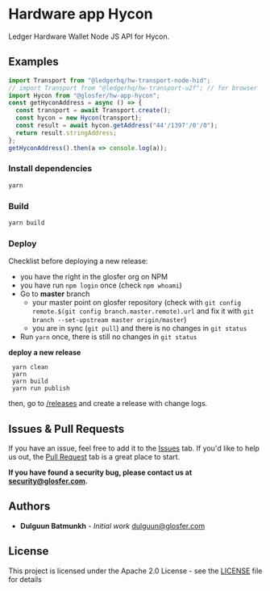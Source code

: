 # Hardware app Hycon
Ledger Hardware Wallet Node JS API for Hycon.

## Examples

```js
import Transport from "@ledgerhq/hw-transport-node-hid";
// import Transport from "@ledgerhq/hw-transport-u2f"; // for browser
import Hycon from "@glosfer/hw-app-hycon";
const getHyconAddress = async () => {
  const transport = await Transport.create();
  const hycon = new Hycon(transport);
  const result = await hycon.getAddress("44'/1397'/0'/0");
  return result.stringAddress;
};
getHyconAddress().then(a => console.log(a));
```

### Install dependencies

```bash
yarn
```

### Build

```bash
yarn build
```

### Deploy

Checklist before deploying a new release:

* you have the right in the glosfer org on NPM
* you have run `npm login` once (check `npm whoami`)
* Go to **master** branch
  * your master point on glosfer repository (check with `git config remote.$(git config branch.master.remote).url` and fix it with `git branch --set-upstream master origin/master`)
  * you are in sync (`git pull`) and there is no changes in `git status`
* Run `yarn` once, there is still no changes in `git status`

**deploy a new release**

```
 yarn clean
 yarn
 yarn build
 yarn run publish
```

then, go to [/releases](https://github.com/Team-Hycon/hw-app-hycon/releases) and create a release with change logs.

## Issues & Pull Requests

If you have an issue, feel free to add it to the [Issues](https://github.com/Team-Hycon/hw-app-hycon/issues) tab.
If you'd like to help us out, the [Pull Request](https://github.com/Team-Hycon/hw-app-hycon/pulls) tab is a great place to start.

**If you have found a security bug, please contact us at [security@glosfer.com](security@glosfer.com).**

## Authors

* **Dulguun Batmunkh** - *Initial work* <dulguun@glosfer.com>

## License

This project is licensed under the Apache 2.0 License - see the [LICENSE](LICENSE) file for details
